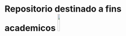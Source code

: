 # Repositorio destinado a fins academicos  <img src="https://cdn-icons-png.flaticon.com/128/3161/3161133.png" width="12%"/>

